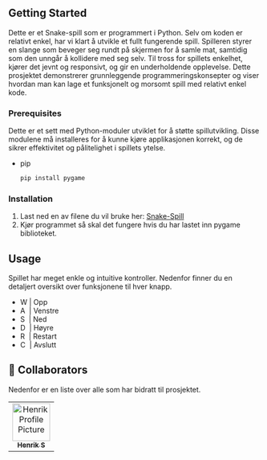## Getting Started

Dette er et Snake-spill som er programmert i Python. Selv om koden er relativt enkel, har vi klart å utvikle et fullt fungerende spill. Spilleren styrer en slange som beveger seg rundt på skjermen for å samle mat, samtidig som den unngår å kollidere med seg selv. Til tross for spillets enkelhet, kjører det jevnt og responsivt, og gir en underholdende opplevelse. Dette prosjektet demonstrerer grunnleggende programmeringskonsepter og viser hvordan man kan lage et funksjonelt og morsomt spill med relativt enkel kode.
### Prerequisites

Dette er et sett med Python-moduler utviklet for å støtte spillutvikling. Disse modulene må installeres for å kunne kjøre applikasjonen korrekt, og de sikrer effektivitet og pålitelighet i spillets ytelse.

- pip
  ```sh
  pip install pygame
  ```
### Installation

1. Last ned en av filene du vil bruke her: [Snake-Spill](https://github.com/on200w/Snake-Spill/tree/main)
2. Kjør programmet så skal det fungere hvis du har lastet inn pygame biblioteket.
## Usage

Spillet har meget enkle og intuitive kontroller. Nedenfor finner du en detaljert oversikt over funksjonene til hver knapp.
 
- W | Opp
- A ‎ | Venstre 
- S ‎ | Ned
- D ‎ | Høyre
- R ‎ | Restart 
- C‎ ‎ | Avslutt


<h2 id="colab">🤝 Collaborators</h2>

<p>Nedenfor er en liste over alle som har bidratt til prosjektet.</p>
<table>
<tr>

<td align="center">
<a href="https://github.com/on200w">
<img src="https://avatars.githubusercontent.com/u/188188708?v=4" width="75px;" alt="Henrik Profile Picture"/><br>
<sub>
<b>Henrik S</b>
</sub>
</a>
</td>
